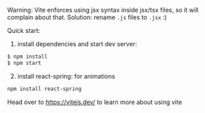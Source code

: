 Warning: Vite enforces using jsx syntax inside jsx/tsx files, so it will complain about that. Solution: rename `.js` files to `.jsx` :)

Quick start:

1. install dependencies and start dev server:

```bash
$ npm install
$ npm start
```

2. install react-spring: for animations
 
```bash
npm install react-spring
```


Head over to https://vitejs.dev/ to learn more about using vite